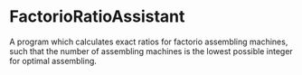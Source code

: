 # FactorioRatioAssistant
A program which calculates exact ratios for factorio assembling machines, such that the number of assembling machines is the lowest possible integer for optimal assembling.

